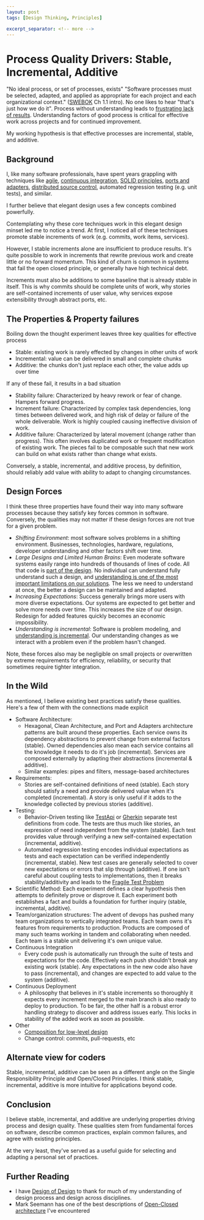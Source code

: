 ```yaml
---
layout: post
tags: [Design Thinking, Principles]

excerpt_separator: <!-- more -->
---
```


# Process Quality Drivers: Stable, Incremental, Additive

"No ideal process, or set of processes, exists" "Software processes must be selected, adapted, and applied as appropriate for each project and each organizational context." ([SWEBOK](https://www.computer.org/education/bodies-of-knowledge/software-engineering/v3) Ch 1.1 intro). No one likes to hear "that's just how we do it". Process without understanding leads to [frustrating lack of results](https://stevemcconnell.com/articles/cargo-cult-software-engineering/). Understanding factors of good process is critical for effective work across projects and for continued improvement.

My working hypothesis is that effective processes are incremental, stable, and additive.

<!-- more -->


## Background

I, like many software professionals, have spent years grappling with techniques like [agile](https://agilemanifesto.org/), [continuous integration](https://en.wikipedia.org/wiki/Continuous_integration), [SOLID principles](https://en.wikipedia.org/wiki/SOLID), [ports and adapters](https://blog.ploeh.dk/2013/12/03/layers-onions-ports-adapters-its-all-the-same/), [distributed source control](https://en.wikipedia.org/wiki/Distributed_version_control), automated regression testing (e.g. unit tests), and similar.

I further believe that elegant design uses a few concepts combined powerfully.

Contemplating why these core techniques work in this elegant design minset led me to notice a trend. At first, I noticed all of these techniques promote stable increments of work (e.g. commits, work items, services).

However, I stable increments alone are insufficient to produce results. It's quite possible to work in increments that rewrite previous work and create little or no forward momentum. This kind of churn is common in systems that fail the open closed principle, or generally have high technical debt.

Increments must also be additions to some baseline that is already stable in itself. This is why commits should be complete units of work, why stories are self-contained increments of user value, why services expose extensibility through abstract ports, etc.


## The Properties & Property failures

Boiling down the thought experiment leaves three key qualities for effective process
- Stable: existing work is rarely effected by changes in other units of work
- Incremental: value can be delivered in small and complete chunks
- Additive: the chunks don't just replace each other, the value adds up over time

If any of these fail, it results in a bad situation

- Stability failure: Characterized by heavy rework or fear of change. Hampers forward progress.
- Increment failure: Characterized by complex task dependencies, long times between delivered work, and high risk of delay or failure of the whole deliverable. Work is highly coupled causing ineffective division of work.
- Additive failure: Characterized by lateral movement (change rather than progress). This often involves duplicated work or frequent modification of existing work. The pieces fail to be composable such that new work can build on what exists rather than change what exists.

Conversely, a stable, incremental, and additive process, by definition, should reliably add value with ability to adapt to changing circumstances.

## Design Forces

I think these three properties have found their way into many software processes because they satisfy key forces common in software. Conversely, the qualities may not matter if these design forces are not true for a given problem.

- *Shifting Environment*: most software solves problems in a shifting environment. Businesses, technologies, hardware, regulations, developer understanding and other factors shift over time.
- *Large Designs and Limited Human Brains*: Even moderate software systems easily range into hundreds of thousands of lines of code. All that code is [part of the design](https://www.developerdotstar.com/mag/articles/reeves_design.html). No individual can understand fully understand such a design, and [understanding is one of the most important limitations on our solutions](https://dl.acm.org/doi/10.1145/355604.361591). The less we need to understand at once, the better a design can be maintained and adapted.
- *Increasing Expectations*: Success generally brings more users with more diverse expectations. Our systems are expected to get better and solve more needs over time. This increases the size of our design. Redesign for added features quickly becomes an economic impossibility.
- *Understanding is incremental*: Software is problem modeling, and [understanding is incremental](https://en.wikipedia.org/wiki/Scientific_method). Our understanding changes as we interact with a problem even if the problem hasn't changed.

Note, these forces also may be negligible on small projects or overwritten by extreme requirements for efficiency, reliability, or security that sometimes require tighter integration.


## In the Wild

As mentioned, I believe existing best practices satisfy these qualities. Here's a few of them with the connections made explicit

- Software Architecture: 
  - Hexagonal, Clean Architecture, and Port and Adapters architecture patterns are built around these properties. Each service owns its dependency abstractions to prevent change from external factors (stable). Owned dependencies also mean each service contains all the knowledge it needs to do it's job (incremental). Services are composed externally by adapting their abstractions (incremental & additive).
  - Similar examples: pipes and filters, message-based architectures 
- Requirements: 
  - Stories are self-contained definitions of need (stable). Each story should satisfy a need and provide delivered value when it's completed (incremental). A story is only useful if it adds to the knowledge collected by previous stories (additive).
- Testing: 
  - Behavior-Driven testing like [TestApi](../_posts/2020-08-21-Test-Api-InPractice.md) or [Gherkin](https://specflow.org/learn/gherkin/) separate test definitions from code. The tests are thus much like stories, an expression of need independent from the system (stable). Each test provides value through verifying a new self-contained expectation (incremental, additive).
  - Automated regression testing encodes individual expectations as tests and each expectation can be verified independently (incremental, stable). New test cases are generally selected to cover new expectations or errors that slip through (additive). If one isn't careful about coupling tests to implementations, then it breaks stability/additivity and leads to the [Fragile Test Problem](http://xunitpatterns.com/Fragile%20Test.html)
- Scientific Method: Each experiment defines a clear hypothesis then attempts to definitely prove or disprove it. Each experiment both establishes a fact and builds a foundation for further inquiry (stable, incremental, additive).
- Team/organization structures: The advent of devops has pushed many team organizations to vertically integrated teams. Each team owns it's features from requirements to production. Products are composed of many such teams working in tandem and collaborating when needed. Each team is a stable unit delivering it's own unique value.
- Continuous Integration 
  - Every code push is automatically run through the suite of tests and expectations for the code. Effectively each push shouldn't break any existing work (stable). Any expectations in the new code also have to pass (incremental), and changes are expected to add value to the system (additive). 
- Continuous Deployment
  - A philosophy that believes in it's stable increments so thoroughly it expects every increment merged to the main branch is also ready to deploy to production. To be fair, the other half is a robust error handling strategy to discover and address issues early. This locks in stability of the added work as soon as possible.
- Other
  - [Composition for low-level design](https://fsharpforfunandprofit.com/composition/)
  - Change control: commits, pull-requests, etc

## Alternate view for coders

Stable, incremental, additive can be seen as a different angle on the Single Responsibility Principle and Open/Closed Principles. I think stable, incremental, additive is more intuitive for applications beyond code.

## Conclusion

I believe stable, incremental, and additive are underlying properties driving process and design quality. These qualities stem from fundamental forces on software, describe common practices, explain common failures, and agree with existing principles. 

At the very least, they've served as a useful guide for selecting and adapting a personal set of practices. 

## Further Reading
- I have [Design of Design](https://www.amazon.com/Design-Essays-Computer-Scientist/dp/B005YWVRE2) to thank for much of my understanding of design process and design across disciplines.
- Mark Seemann has one of the best descriptions of [Open-Closed architecture](https://blog.ploeh.dk/2013/12/03/layers-onions-ports-adapters-its-all-the-same/) I've encountered
